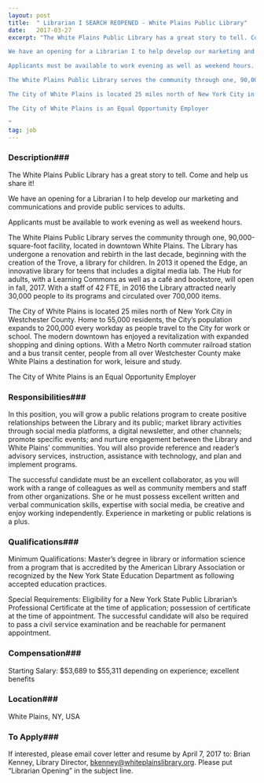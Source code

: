 ```yaml
---
layout: post
title:  " Librarian I SEARCH REOPENED - White Plains Public Library"
date:   2017-03-27
excerpt: "The White Plains Public Library has a great story to tell. Come and help us share it! 

We have an opening for a Librarian I to help develop our marketing and communications and provide public services to adults. 

Applicants must be available to work evening as well as weekend hours.

The White Plains Public Library serves the community through one, 90,000-square-foot facility, located in downtown White Plains. The Library has undergone a renovation and rebirth in the last decade, beginning with the creation of the Trove, a library for children. In 2013 it opened the Edge, an innovative library for teens that includes a digital media lab. The Hub for adults, with a Learning Commons as well as a café and bookstore, will open in fall, 2017. With a staff of 42 FTE, in 2016 the Library attracted nearly 30,000 people to its programs and circulated over 700,000 items.

The City of White Plains is located 25 miles north of New York City in Westchester County. Home to 55,000 residents, the City’s population expands to 200,000 every workday as people travel to the City for work or school. The modern downtown has enjoyed a revitalization with expanded shopping and dining options. With a Metro North commuter railroad station and a bus transit center, people from all over Westchester County make White Plains a destination for work, leisure and study. 

The City of White Plains is an Equal Opportunity Employer 

"
tag: job
---
```


### Description###

The White Plains Public Library has a great story to tell. Come and help us share it! 

We have an opening for a Librarian I to help develop our marketing and communications and provide public services to adults. 

Applicants must be available to work evening as well as weekend hours.

The White Plains Public Library serves the community through one, 90,000-square-foot facility, located in downtown White Plains. The Library has undergone a renovation and rebirth in the last decade, beginning with the creation of the Trove, a library for children. In 2013 it opened the Edge, an innovative library for teens that includes a digital media lab. The Hub for adults, with a Learning Commons as well as a café and bookstore, will open in fall, 2017. With a staff of 42 FTE, in 2016 the Library attracted nearly 30,000 people to its programs and circulated over 700,000 items.

The City of White Plains is located 25 miles north of New York City in Westchester County. Home to 55,000 residents, the City’s population expands to 200,000 every workday as people travel to the City for work or school. The modern downtown has enjoyed a revitalization with expanded shopping and dining options. With a Metro North commuter railroad station and a bus transit center, people from all over Westchester County make White Plains a destination for work, leisure and study. 

The City of White Plains is an Equal Opportunity Employer 




### Responsibilities###

In this position, you will grow a public relations program to create positive relationships between the Library and its public; market library activities through social media platforms, a digital newsletter, and other channels; promote specific events; and nurture engagement between the Library and White Plains’ communities. You will also provide reference and reader’s advisory services, instruction, assistance with technology, and plan and implement programs. 

The successful candidate must be an excellent collaborator, as you will work with a range of colleagues as well as community members and staff from other organizations.  She or he must possess excellent written and verbal communication skills, expertise with social media, be creative and enjoy working independently. Experience in marketing or public relations is a plus. 


### Qualifications###

Minimum Qualifications: Master’s degree in library or information science from a program that is accredited by the American Library Association or recognized by the New York State Education Department as following accepted education practices. 

Special Requirements: Eligibility for a New York State Public Librarian’s Professional Certificate at the time of application; possession of certificate at the time of appointment. The successful candidate will also be required to pass a civil service examination and be reachable for permanent appointment.



### Compensation###

Starting Salary: $53,689 to $55,311 depending on experience; excellent benefits


### Location###

White Plains, NY, USA




### To Apply###

If interested, please email cover letter and resume by April 7, 2017 to: Brian Kenney, Library Director, bkenney@whiteplainslibrary.org. Please put “Librarian Opening” in the subject line.






